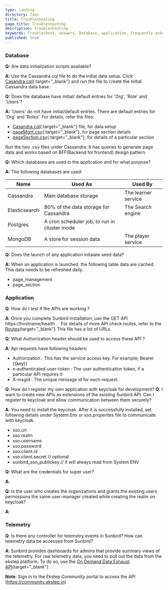 ```yaml
---
type: landing
directory: faqs
title: Troubleshooting
page_title: Troubleshooting
description: Troubleshooting
keywords: Troubleshoot, answers, Database, application, Frequently asked questions, 'FAQ, questions'
published: true
---
```

### Database

**Q:** Are data initialization scripts available?

**A:** Use the Cassandra.cql file to do the initial data setup. 
Click [Casandra.cql](https://github.com/project-sunbird/sunbird-lms-mw/tree/master/actors/src/main/resources){:target="_blank"} and run the file to create the initial Cassandra data base.

**Q:** Does the database have initial/ default entries for 'Org', 'Role' and 'Users'?

**A:**  'Users' do not have initial/default entries. There are default entries for 'Org' and 'Roles'. 
For details, refer the files:

+ [Casandra.cql](https://github.com/project-sunbird/sunbird-lms-mw/tree/master/actors/src/main/resources){:target="_blank"} file, for data setup
+ [pageMgnt.csv](https://github.com/project-sunbird/sunbird-lms-mw/blob/master/actors/src/main/resources/pageMgmt.csv){:target="_blank"}, for page section details
+ [pageSection.csv](https://github.com/project-sunbird/sunbird-lms-mw/blob/master/actors/src/main/resources/pageSection.csv){:target="_blank"}, for details of a particular section
     
Run the two .csv files under Cassandra. It has queries to generate page data and works based on BFF(Backend for frontend) design pattern.

**Q:**  Which databases are used in the application and for what purpose?

**A:** The following databases are used: 

Name | Used As     | Used By
---- |-------------|--------
Cassandra |Main database storage  |The learner service
Elasticsearch  |  80% of the data storage for Cassandra     | The Search engine 
Postgres  |A cron scheduler job, to run in cluster mode     |
MongoDB   |A store for session data     |The player service
 
**Q:** Does the launch of any application initaiate seed data?

**A:** When an application is launched, the following table data are cached. This data needs to be refreshed daily. 

- page_management 
- page_section

### Application 

**Q**: How do I test if the APIs are working ? 

**A**:  Once you complete Sunbird installation, use the GET API https://hostname/health .
    For details of more API check routes, refer to the [Routes](https://github.com/project-sunbird/sunbird-lms-service/blob/master/service/conf/routes){target="_blank"}
     This file has a list of URLs.
 
 **Q**: What Authorization header should be used to access these API ?

**A**:  Api requests have following headers:
   
   + Authorization : This has the service access key. For example; Bearer {{key}}
   + x-authenticated-user-token : The user authentication token, if a particular API requires it
   + X-msgid : The unique message id for each request.
    
 **Q**: How do I register my own application with keycloak for development?
 **Q**: I want to create new APIs as extensions of the existing Sunbird API. Can I register to keycloak and allow communication between them securely?   
 
 **A**:  You need to install the keycloak. After it is successfully installed, set following details under System Env or sso.properites file to communicate with keycloak.
 
 + sso.url 
 + sso.realm
 + sso.username
 + sso.password 
 + sso.client.id
 + sso.client.secret // optional
 + sunbird_sso_publickey // it will always read from System ENV
 
 **Q**: What are the credentials for super user? 
 
 **A**:
 
 **Q**: Is the user who creates the organizations and grants the existing users permissions the same user-manager created while creating the realm on keycloak? 
 
 **A**: 

### Telemetry

**Q**: Is there any controller for telemetry events in Sunbird? How can telemetry data be accessed from Sunbird?

**A**: Sunbird provides dashboards for admins that provide summary views of the telemetry. For raw telemetry data, you need to pull out the data from the ekstep platform. To do so, use the [On Demand Data Exhaust API](https://community.ekstep.in/developer-apis/on-demand-data-exhaust-api){target="_blank"} 

**Note**: Sign in to the Ekstep Community portal to access the API (https://community.ekstep.in)
